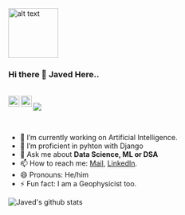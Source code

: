 <img src="https://github.com/rahul799/rahul799/blob/master/Hi.gif" alt="alt text" width="100" height="100" />

### Hi there 👋 Javed Here..

<br/>
</a>
<a href="https://www.linkedin.com/in/javed-ali-8aaa45147/">
  <img align="left" alt="Javed's LinkdeIn" width="22px" src="https://cdn.jsdelivr.net/npm/simple-icons@v3/icons/linkedin.svg" />
</a>
<a href="https://leetcode.com/jakkgp/">
  <img align="left" alt="Javed's Leetcode" width="22px" src="https://cdn.jsdelivr.net/npm/simple-icons@v3/icons/leetcode.svg" />
</a>

![](https://visitor-badge.glitch.me/badge?page_id=danijak)

<br />

- 🔭 I’m currently working on Artificial Intelligence.
- 🌱 I’m proficient in pyhton with Django
- 💬 Ask me about **Data Science, ML or DSA**
- 📫 How to reach me: [Mail](mailto:javedali9582@gmail.com), [LinkedIn](https://www.linkedin.com/in/javed-ali-8aaa45147/).
- 😄 Pronouns: He/him
- ⚡ Fun fact: I am a Geophysicist too.

![Javed's github stats](https://github-readme-stats.vercel.app/api?username=danijak&show_icons=true&hide_border=true)
